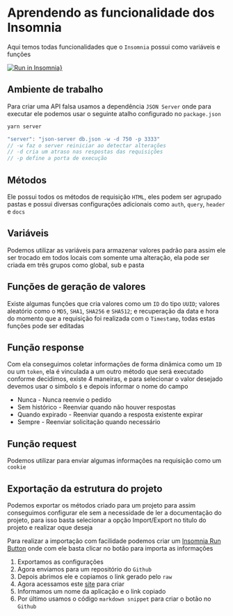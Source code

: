 # Aprendendo as funcionalidade dos Insomnia
Aqui temos todas funcionalidades que o `Insomnia` possui como variáveis e funções

[![Run in Insomnia}](https://insomnia.rest/images/run.svg)](https://insomnia.rest/run/?label=Testando%20o%20Insomnia&uri=https%3A%2F%2Fraw.githubusercontent.com%2Fdeibsoncogo%2FInsomnia%2Fmaster%2FInsomnia-All_2021-11-21.json)

## Ambiente de trabalho
Para criar uma API falsa usamos a dependência `JSON Server` onde para executar ele podemos usar o seguinte atalho configurado no `package.json`
```bash
yarn server
```
```ts
"server": "json-server db.json -w -d 750 -p 3333"
// -w faz o server reiniciar ao detectar alterações
// -d cria um atraso nas respostas das requisições
// -p define a porta de execução
```

## Métodos
Ele possui todos os métodos de requisição `HTML`, eles podem ser agrupado pastas e possui diversas configurações adicionais como `auth`, `query`, `header` e `docs`

## Variáveis
Podemos utilizar as variáveis para armazenar valores padrão para assim ele ser trocado em todos locais com somente uma alteração, ela pode ser criada em três grupos como global, sub e pasta

## Funções de geração de valores
Existe algumas funções que cria valores como um `ID` do tipo `UUID`; valores aleatório como o `MD5`, `SHA1`, `SHA256` e `SHA512`; e recuperação da data e hora do momento que a requisição foi realizada com o `Timestamp`, todas estas funções pode ser editadas

## Função response
Com ela conseguimos coletar informações de forma dinâmica como um `ID` ou um `token`, ela é vinculada a um outro método que será executado conforme decidimos, existe 4 maneiras, e para selecionar o valor desejado devemos usar o simbolo `$` e depois informar o nome do campo
  * Nunca - Nunca reenvie o pedido
  * Sem histórico - Reenviar quando não houver respostas
  * Quando expirado - Reenviar quando a resposta existente expirar
  * Sempre - Reenviar solicitação quando necessário

## Função request
Podemos utilizar para enviar algumas informações na requisição como um `cookie`

## Exportação da estrutura do projeto
Podemos exportar os métodos criado para um projeto para assim conseguimos configurar ele sem a necessidade de ler a documentação do projeto, para isso basta selecionar a opção Import/Export no titulo do projeto e realizar oque deseja

Para realizar a importação com facilidade podemos criar um [Insomnia Run Button](https://insomnia.rest/create-run-button) onde com ele basta clicar no botão para importa as informações
  1. Exportamos as configurações
  2. Agora enviamos para um repositório do `Github`
  3. Depois abrimos ele e copiamos o link gerado pelo `raw`
  4. Agora acessamos este [site](https://insomnia.rest/create-run-button) para criar
  5. Informamos um nome da aplicação e o link copiado
  6. Por último usamos o código `markdown snippet` para criar o botão no `Github`
